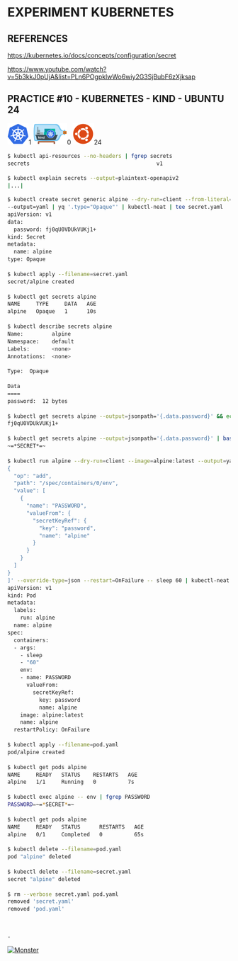 # EXPERIMENT KUBERNETES

## REFERENCES

https://kubernetes.io/docs/concepts/configuration/secret

https://www.youtube.com/watch?v=5b3kkJ0pUjA&list=PLn6POgpklwWo6wiy2G3SjBubF6zXjksap

## PRACTICE #10 - KUBERNETES - KIND - UBUNTU 24

[![Kubernetes](img/kubernetes.webp "Kubernetes")](https://kubernetes.io)1
[![Kind](img/kind.webp "Kind")](https://kind.sigs.k8s.io)0
[![Ubuntu](img/ubuntu.webp "Ubuntu")](https://ubuntu.com)24

```bash
$ kubectl api-resources --no-headers | fgrep secrets
secrets                                        v1                                true    Secret

$ kubectl explain secrets --output=plaintext-openapiv2
|...|
```

```bash
$ kubectl create secret generic alpine --dry-run=client --from-literal=password='~=*SECRET*=~' \
--output=yaml | yq '.type="Opaque"' | kubectl-neat | tee secret.yaml
apiVersion: v1
data:
  password: fj0qU0VDUkVUKj1+
kind: Secret
metadata:
  name: alpine
type: Opaque

$ kubectl apply --filename=secret.yaml
secret/alpine created

$ kubectl get secrets alpine
NAME     TYPE     DATA   AGE
alpine   Opaque   1      10s

$ kubectl describe secrets alpine
Name:         alpine
Namespace:    default
Labels:       <none>
Annotations:  <none>

Type:  Opaque

Data
====
password:  12 bytes

$ kubectl get secrets alpine --output=jsonpath='{.data.password}' && echo
fj0qU0VDUkVUKj1+

$ kubectl get secrets alpine --output=jsonpath='{.data.password}' | base64 --decode && echo
~=*SECRET*=~

$ kubectl run alpine --dry-run=client --image=alpine:latest --output=yaml --overrides='[
{
  "op": "add",
  "path": "/spec/containers/0/env",
  "value": [
    {
      "name": "PASSWORD",
      "valueFrom": {
        "secretKeyRef": {
          "key": "password",
          "name": "alpine"
        }
      }
    }
  ]
}
]' --override-type=json --restart=OnFailure -- sleep 60 | kubectl-neat | tee pod.yaml
apiVersion: v1
kind: Pod
metadata:
  labels:
    run: alpine
  name: alpine
spec:
  containers:
  - args:
    - sleep
    - "60"
    env:
    - name: PASSWORD
      valueFrom:
        secretKeyRef:
          key: password
          name: alpine
    image: alpine:latest
    name: alpine
  restartPolicy: OnFailure

$ kubectl apply --filename=pod.yaml
pod/alpine created

$ kubectl get pods alpine
NAME     READY   STATUS    RESTARTS   AGE
alpine   1/1     Running   0          7s

$ kubectl exec alpine -- env | fgrep PASSWORD
PASSWORD=~=*SECRET*=~

$ kubectl get pods alpine
NAME     READY   STATUS      RESTARTS   AGE
alpine   0/1     Completed   0          65s

$ kubectl delete --filename=pod.yaml
pod "alpine" deleted

$ kubectl delete --filename=secret.yaml
secret "alpine" deleted

$ rm --verbose secret.yaml pod.yaml
removed 'secret.yaml'
removed 'pod.yaml'
```

&nbsp;

`-`

[![Monster](https://avatars.githubusercontent.com/u/47848582?s=96&v=4 "Boo!")](../README.md)
